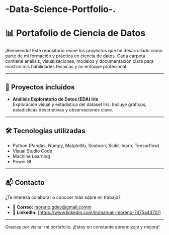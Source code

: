 # -Data-Science-Portfolio-.

# 📊 Portafolio de Ciencia de Datos

¡Bienvenido! Este repositorio reúne los proyectos que he desarrollado como parte de mi formación y práctica en ciencia de datos. Cada carpeta contiene análisis, visualizaciones, modelos y documentación clara para mostrar mis habilidades técnicas y mi enfoque profesional.

---

## 📁 Proyectos incluidos

- **Análisis Exploratorio de Datos (EDA) Iris**  
  Exploración visual y estadística del dataset Iris. Incluye gráficos, estadísticas descriptivas y observaciones clave.

---

## 🛠️ Tecnologías utilizadas

- Python (Pandas, Numpy, Matplotlib, Seaborn, Scikit-learn, Tensorflow)
- Visual Studio Code
- Machine Learning
- Power BI 

---

## 📬 Contacto

¿Te interesa colaborar o conocer más sobre mi trabajo?

- 📧 **Correo:** moreno.gdev@gmail.comm  
- 💼 **LinkedIn:** [https://www.linkedin.com/in/manuel-moreno-7475a4370/]

---

Gracias por visitar mi portafolio. ¡Estoy en constante aprendizaje y mejora!
